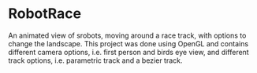 # RobotRace
An animated view of srobots, moving around a race track, with options to change the landscape. This project was done using OpenGL and contains different camera options, i.e. first person and birds eye view, and different track options, i.e. parametric track and a bezier track.
